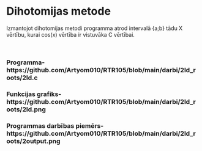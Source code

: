 <h1>Dihotomijas metode</h1>
<p>Izmantojot dihotomijas metodi programma atrod intervalā {a;b} tādu X vērtību, kurai cos(x) vērtība ir vistuvāka C vērtībai.</p>
<br>
<h3>Programma- https://github.com/Artyom010/RTR105/blob/main/darbi/2ld_roots/2ld.c</h3>
<h3>Funkcijas grafiks- https://github.com/Artyom010/RTR105/blob/main/darbi/2ld_roots/2ld.png</h3>
<h3>Programmas darbības piemērs- https://github.com/Artyom010/RTR105/blob/main/darbi/2ld_roots/2output.png</h3>

